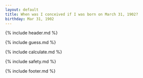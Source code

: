 ```yaml
---
layout: default
title: When was I conceived if I was born on March 31, 1902?
birthday: Mar 31, 1902
---
```


{% include header.md %}

{% include guess.md %}

{% include calculate.md %}

{% include safety.md %}

{% include footer.md %}



